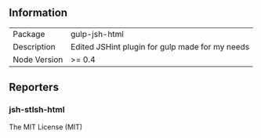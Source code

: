 
## Information

<table>
<tr>
<td>Package</td><td>gulp-jsh-html</td>
</tr>
<tr>
<td>Description</td>
<td>Edited JSHint plugin for gulp made for my needs</td>
</tr>
<tr>
<td>Node Version</td>
<td>>= 0.4</td>
</tr>
</table>


## Reporters

### jsh-stlsh-html

The MIT License (MIT)

